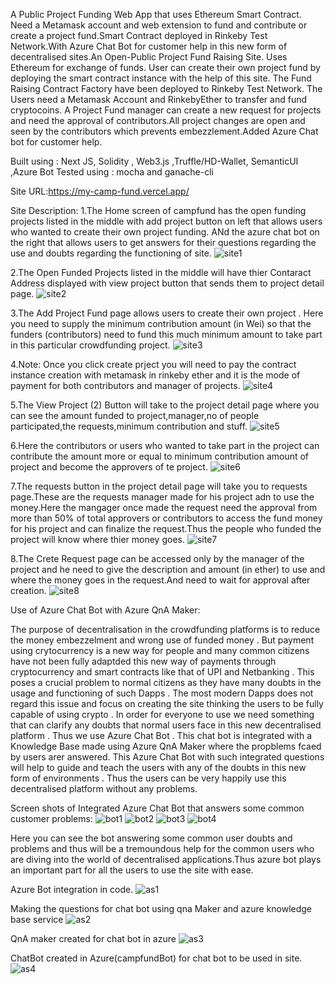 A Public Project Funding Web App that uses Ethereum Smart Contract. Need a Metamask account and web extension to fund and contribute or create a project fund.Smart Contract deployed in Rinkeby Test Network.With Azure Chat Bot for customer help in this new form of decentralised sites.An Open-Public Project Fund Raising Site. Uses Ethereum for exchange of funds. User can create their own project fund by deploying the smart contract instance with the help of this site. The Fund Raising Contract Factory have been deployed to Rinkeby Test Network. The Users need a Metamask Account and RinkebyEther to transfer and fund cryptocoins. A Project Fund manager can create a new request for projects and need the approval of contributors.All project changes are open and seen by the contributors which prevents embezzlement.Added Azure Chat bot for customer help.

Built using : Next JS, Solidity , Web3.js ,Truffle/HD-Wallet, SemanticUI ,Azure Bot
Tested using : mocha and ganache-cli

Site URL:https://my-camp-fund.vercel.app/

Site Description:
1.The Home screen of campfund has the open funding projects listed in the middle with add project button on left that allows users who wanted to create their own project funding. ANd the azure chat bot on the right that allows users to get answers for their questions regarding the use and doubts regarding the functioning of site.
![site1](https://user-images.githubusercontent.com/58110802/156868400-6b7db647-9fc4-4b9a-9f46-b65a48acbf9f.jpg)

2.The Open Funded Projects listed in the middle will have thier Contaract Address displayed with view project button that sends them to project detail page.
![site2](https://user-images.githubusercontent.com/58110802/156868453-dbce76d6-b2f4-42fb-a64e-efdc89eb45a9.jpg)

3.The Add Project Fund page allows users to create their own project . Here you need to supply the minimum contribution amount (in Wei) so that the funders (contributors) need to fund this much minimum amount to take part in this particular crowdfunding project.
![site3](https://user-images.githubusercontent.com/58110802/156868488-424fa50f-2124-4020-8969-30578186c293.jpg)


4.Note: Once you click create prject you will need to pay the contract instance creation with metamask in rinkeby ether and it is the mode of payment for both contributors and manager of projects. 
![site4](https://user-images.githubusercontent.com/58110802/156868564-ee561fff-ce75-4a68-9d6d-0256a8dd0b07.jpg)

5.The View Project (2) Button will take to the project detail page where you can see the amount funded to project,manager,no of people participated,the requests,minimum contribution and stuff.
![site5](https://user-images.githubusercontent.com/58110802/156868630-902a1248-1267-49b2-95b2-3b045851a949.jpg)

6.Here the contributors or users who wanted to take part in the project can contribute the amount more or equal to minimum contribution amount of project and become the approvers of te project.
![site6](https://user-images.githubusercontent.com/58110802/156868688-a3f05cdc-0e93-47bf-9b87-ec88df024c03.jpg)

7.The requests button in the project detail page will take you to requests page.These are the requests manager made for his project adn to use the money.Here the mangager once made the request need the approval from more than 50% of total approvers or contributors to access the fund money for his project and can finalize the request.Thus the people who funded the project will know where thier money goes.
![site7](https://user-images.githubusercontent.com/58110802/156868738-fc34e40e-6b69-4e66-8099-e84e3e9795ef.jpg)

8.The Crete Request page can be accessed only by the manager of the project and he need to give the description and amount (in ether) to use and where the money goes in the request.And need to wait for approval after creation.
![site8](https://user-images.githubusercontent.com/58110802/156868799-e91b60d7-6a1a-4f6a-a47b-05be37c27b53.jpg)


Use of Azure Chat Bot with Azure QnA Maker:

  The purpose of decentralisation in the crowdfunding platforms is to reduce the money embezzelment and wrong use of funded money . But payment using crytocurrency is  a new way for people and many common citizens have not been fully adaptded this new way of payments through cryptocurrency and smart contracts like that of UPI and Netbanking . This poses a crucial problem to normal citizens as they have many doubts in the usage and functioning of such Dapps . The most modern Dapps does not regard this issue and focus on creating the site thinking the users to be fully capable of using crypto . In order for everyone to use we need something that can clarify any doubts that normal users face in this new decentralised platform . Thus we use Azure Chat Bot . This chat bot is integrated with a Knowledge Base made using Azure QnA Maker where the propblems fcaed by users arer answered. This Azure Chat Bot with such integrated questions will help to guide and teach the users with any of the doubts in this new form of environments . Thus the users can be very happily use this decentralised platform without any problems.
  
  Screen shots of Integrated Azure Chat Bot that answers some common customer problems:
![bot1](https://user-images.githubusercontent.com/58110802/156867749-8b97f31f-718c-4bd7-96c2-c85cb3076e89.jpg)
![bot2](https://user-images.githubusercontent.com/58110802/156867759-6987014d-e61a-431e-8ebd-3a5ef0887ed9.jpg)
![bot3](https://user-images.githubusercontent.com/58110802/156867765-db6eaec9-26ee-4ee6-adc5-a6df598601b7.jpg)
![bot4](https://user-images.githubusercontent.com/58110802/156867769-0947b744-cf12-4618-8f79-53f398646420.jpg)


Here you can see the bot answering some common user doubts and problems and thus will be a tremoundous help for the common users who are diving into the world of decentralised applications.Thus azure bot plays an important part for all the users to use the site with ease.


Azure Bot integration in code.
![as1](https://user-images.githubusercontent.com/58110802/156870542-5bdc5758-548d-4403-a5bb-9850160bad7c.jpg)


Making the questions for chat bot using qna Maker and azure knowledge base service
![as2](https://user-images.githubusercontent.com/58110802/156870547-f22fe7f3-c9bf-4bc0-8ebd-ce46cb19ecfc.jpg)

QnA maker created for chat bot in azure
![as3](https://user-images.githubusercontent.com/58110802/156870619-d7cdbf81-5019-4b5e-9e3d-8961caf45b22.jpg)


ChatBot created in Azure(campfundBot) for chat bot to be used in site.
![as4](https://user-images.githubusercontent.com/58110802/156870639-b96a3534-97e1-4d78-a8e5-b732dfec031b.jpg)






